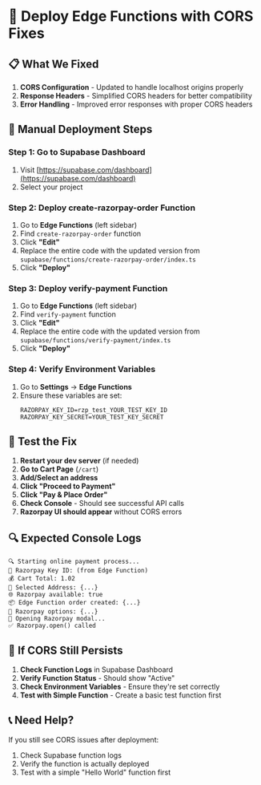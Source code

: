 # 🚀 Deploy Edge Functions with CORS Fixes

## 📋 **What We Fixed**

1. **CORS Configuration** - Updated to handle localhost origins properly
2. **Response Headers** - Simplified CORS headers for better compatibility
3. **Error Handling** - Improved error responses with proper CORS headers

## 🔧 **Manual Deployment Steps**

### **Step 1: Go to Supabase Dashboard**
1. Visit [https://supabase.com/dashboard](https://supabase.com/dashboard)
2. Select your project

### **Step 2: Deploy create-razorpay-order Function**
1. Go to **Edge Functions** (left sidebar)
2. Find `create-razorpay-order` function
3. Click **"Edit"**
4. Replace the entire code with the updated version from `supabase/functions/create-razorpay-order/index.ts`
5. Click **"Deploy"**

### **Step 3: Deploy verify-payment Function**
1. Go to **Edge Functions** (left sidebar)
2. Find `verify-payment` function
3. Click **"Edit"**
4. Replace the entire code with the updated version from `supabase/functions/verify-payment/index.ts`
5. Click **"Deploy"**

### **Step 4: Verify Environment Variables**
1. Go to **Settings** → **Edge Functions**
2. Ensure these variables are set:
   ```
   RAZORPAY_KEY_ID=rzp_test_YOUR_TEST_KEY_ID
   RAZORPAY_KEY_SECRET=YOUR_TEST_KEY_SECRET
   ```

## 🧪 **Test the Fix**

1. **Restart your dev server** (if needed)
2. **Go to Cart Page** (`/cart`)
3. **Add/Select an address**
4. **Click "Proceed to Payment"**
5. **Click "Pay & Place Order"**
6. **Check Console** - Should see successful API calls
7. **Razorpay UI should appear** without CORS errors

## 🔍 **Expected Console Logs**

```
🔍 Starting online payment process...
🔑 Razorpay Key ID: (from Edge Function)
💰 Cart Total: 1.02
📍 Selected Address: {...}
🌐 Razorpay available: true
📦 Edge Function order created: {...}
🎯 Razorpay options: {...}
🚀 Opening Razorpay modal...
✅ Razorpay.open() called
```

## 🚫 **If CORS Still Persists**

1. **Check Function Logs** in Supabase Dashboard
2. **Verify Function Status** - Should show "Active"
3. **Check Environment Variables** - Ensure they're set correctly
4. **Test with Simple Function** - Create a basic test function first

## 📞 **Need Help?**

If you still see CORS issues after deployment:
1. Check Supabase function logs
2. Verify the function is actually deployed
3. Test with a simple "Hello World" function first
